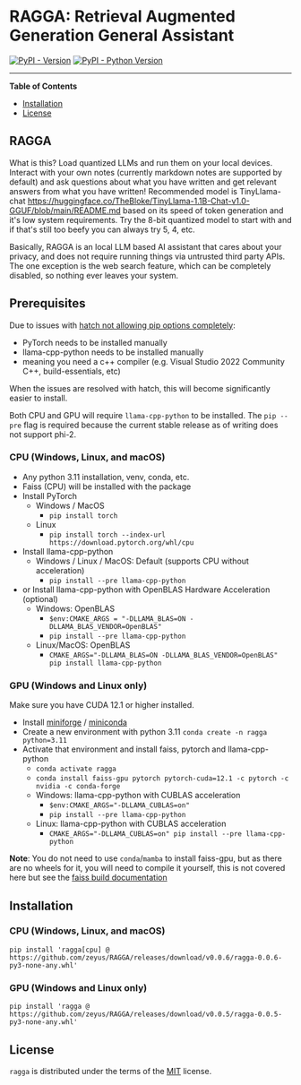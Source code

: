 # RAGGA: Retrieval Augmented Generation General Assistant

[![PyPI - Version](https://img.shields.io/pypi/v/ragga.svg)](https://pypi.org/project/ragga)
[![PyPI - Python Version](https://img.shields.io/pypi/pyversions/ragga.svg)](https://pypi.org/project/ragga)

-----

**Table of Contents**

- [Installation](#installation)
- [License](#license)

## RAGGA

What is this? Load quantized LLMs and run them on your local devices. Interact with your own notes (currently markdown notes are supported by default) and ask questions about what you have written and get relevant answers from what you have written! Recommended model is TinyLlama-chat https://huggingface.co/TheBloke/TinyLlama-1.1B-Chat-v1.0-GGUF/blob/main/README.md based on its speed of token generation and it's low system requirements. Try the 8-bit quantized model to start with and if that's still too beefy you can always try 5, 4, etc.

Basically, RAGGA is an local LLM based AI assistant that cares about your privacy, and does not require running things via untrusted third party APIs. The one exception is the web search feature, which can be completely disabled, so nothing ever leaves your system.

## Prerequisites

Due to issues with [hatch not allowing pip options completely](https://github.com/pypa/hatch/issues/838):

- PyTorch needs to be installed manually
- llama-cpp-python needs to be installed manually
- meaning you need a c++ compiler (e.g. Visual Studio 2022 Community C++, build-essentials, etc)

When the issues are resolved with hatch, this will become significantly easier to install.

Both CPU and GPU will require `llama-cpp-python` to be installed. The `pip --pre` flag is required because the current stable release as of writing does not support phi-2.

### CPU (Windows, Linux, and macOS)

- Any python 3.11 installation, venv, conda, etc.
- Faiss (CPU) will be installed with the package
- Install PyTorch
  - Windows / MacOS
    - `pip install torch`
  - Linux
    - `pip install torch --index-url https://download.pytorch.org/whl/cpu`
- Install llama-cpp-python
  - Windows / Linux / MacOS: Default (supports CPU without acceleration)
    - `pip install --pre llama-cpp-python`
- or Install llama-cpp-python with OpenBLAS Hardware Acceleration (optional)
  - Windows: OpenBLAS
    - `$env:CMAKE_ARGS = "-DLLAMA_BLAS=ON -DLLAMA_BLAS_VENDOR=OpenBLAS"`
    - `pip install --pre llama-cpp-python`
  - Linux/MacOS: OpenBLAS
    - `CMAKE_ARGS="-DLLAMA_BLAS=ON -DLLAMA_BLAS_VENDOR=OpenBLAS" pip install llama-cpp-python`

### GPU (Windows and Linux only)

Make sure you have CUDA 12.1 or higher installed.

- Install [miniforge](https://github.com/conda-forge/miniforge/releases) / [miniconda](https://docs.conda.io/projects/miniconda/en/latest/)
- Create a new environment with python 3.11 `conda create -n ragga python=3.11`
- Activate that environment and install faiss, pytorch and llama-cpp-python
  - `conda activate ragga`
  - `conda install faiss-gpu pytorch pytorch-cuda=12.1 -c pytorch -c nvidia -c conda-forge`
  - Windows: llama-cpp-python with CUBLAS acceleration
    - `$env:CMAKE_ARGS="-DLLAMA_CUBLAS=on"`
    - `pip install --pre llama-cpp-python`
  - Linux: llama-cpp-python with CUBLAS acceleration
    - `CMAKE_ARGS="-DLLAMA_CUBLAS=on" pip install --pre llama-cpp-python`

**Note**: You do not need to use `conda`/`mamba` to install faiss-gpu, but as there are no wheels for it, you will need to compile it yourself, this is not covered here but see the [faiss build documentation](https://github.com/facebookresearch/faiss/blob/main/INSTALL.md#building-from-source)

## Installation

### CPU (Windows, Linux, and macOS)

```console
pip install 'ragga[cpu] @ https://github.com/zeyus/RAGGA/releases/download/v0.0.6/ragga-0.0.6-py3-none-any.whl'
```


### GPU (Windows and Linux only)

```console
pip install 'ragga @ https://github.com/zeyus/RAGGA/releases/download/v0.0.5/ragga-0.0.5-py3-none-any.whl'
```

## License

`ragga` is distributed under the terms of the [MIT](https://spdx.org/licenses/MIT.html) license.
